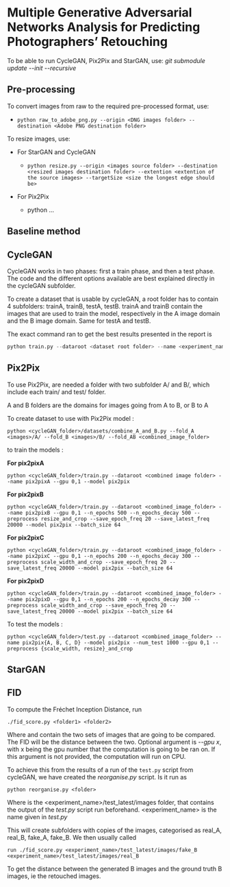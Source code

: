 # Multiple Generative Adversarial Networks Analysis for Predicting Photographers’ Retouching

To be able to run CycleGAN, Pix2Pix and StarGAN, use:
*git submodule update --init --recursive*

## Pre-processing

To convert images from raw to the required pre-processed format, use:
* ```python raw_to_adobe_png.py --origin <DNG images folder> --destination <Adobe PNG destination folder>```

To resize images, use:
* For StarGAN and CycleGAN
	- ```python resize.py --origin <images source folder> --destination <resized images destination folder> --extention <extention of the source images> --targetSize <size the longest edge should be>```

* For Pix2Pix
	- python ...

## Baseline method


## CycleGAN
CycleGAN works in two phases: first a train phase, and then a test phase. The code and the different options available are best explained directly in the cycleGAN subfolder. 

To create a dataset that is usable by cycleGAN, a root folder has to contain 4 subfolders: trainA, trainB, testA, testB. trainA and trainB contain the images that are used to train the model, respectively in the A image domain and the B image domain. Same for testA and testB. 

The exact command ran to get the best results presented in the report is 

```python
python train.py --dataroot <dataset root folder> --name <experiment_nam> --model cycle_gan --gpu_ids <0, 1, 2, 3> --verbose --batch_size 4 --num_threads 8 --dataset_mode unaligned --save_epoch_freq 25 --norm instance --preprocess resize_and_crop --load_size 286 --crop_size 256 --gan_mode vanilla
```

## Pix2Pix
To use Pix2Pix, are needed a folder <images> with two subfolder A/ and B/, which include each train/ and test/ folder.

A and B folders are the domains for images going from A to B, or B to A

To create dataset to use with Pix2Pix model :
```
python <cycleGAN_folder>/datasets/combine_A_and_B.py --fold_A <images>/A/ --fold_B <images>/B/ --fold_AB <combined_image_folder>
```

to train the models :

**For pix2pixA**
```
python <cycleGAN_folder>/train.py --dataroot <combined image folder> --name pix2pixA --gpu 0,1 --model pix2pix
```
**For pix2pixB**
```
python <cycleGAN_folder>/train.py --dataroot <combined_image_folder> --name pix2pixB --gpu 0,1 --n_epochs 500 --n_epochs_decay 500 --preprocess resize_and_crop --save_epoch_freq 20 --save_latest_freq 20000 --model pix2pix --batch_size 64
```
**For pix2pixC**
```
python <cycleGAN_folder>/train.py --dataroot <combined_image_folder> --name pix2pixC --gpu 0,1 --n_epochs 200 --n_epochs_decay 300 --preprocess scale_width_and_crop --save_epoch_freq 20 --save_latest_freq 20000 --model pix2pix --batch_size 64
```
**For pix2pixD**
```
python <cycleGAN_folder>/train.py --dataroot <combined_image_folder> --name pix2pixD --gpu 0,1 --n_epochs 200 --n_epochs_decay 300 --preprocess scale_width_and_crop --save_epoch_freq 20 --save_latest_freq 20000 --model pix2pix --batch_size 64
```

To test the models :
```
python <cycleGAN_folder>/test.py --dataroot <combined_image_folder> --name pix2pix{A, B, C, D} --model pix2pix --num_test 1000 --gpu 0,1 --preprocess {scale_width, resize}_and_crop
```
## StarGAN

## FID
To compute the Fréchet Inception Distance, run 
```
./fid_score.py <folder1> <folder2>
```
Where <folder1> and <folder2> contain the two sets of images that are going to be compared. The FID will be the distance between the two. Optional argument is *--gpu x*, with x being the gpu number that the computation is going to be ran on. If this argument is not provided, the computation will run on CPU. 

To achieve this from the results of a run of the ```test.py``` script from cycleGAN, we have created the *reorganise.py* script. Is it run as 
```
python reorganise.py <folder>
```
Where <folder> is the <experiment_name>/test_latest/images folder, that contains the output of the *test.py* script run beforehand. <experiment_name> is the name given in *test.py*

This will create subfolders with copies of the images, categorised as real_A, real_B, fake_A, fake_B. 
We then usually called 
```
run ./fid_score.py <experiment_name>/test_latest/images/fake_B <experiment_name>/test_latest/images/real_B
```
To get the distance between the generated B images and the ground truth B images, ie the retouched images. 
